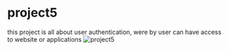 # project5
this project is all about user authentication, were by user can have access to website or applications
![project5](https://user-images.githubusercontent.com/115103245/205867630-f9f18399-d36b-4cde-984c-0b497159cc39.gif)
